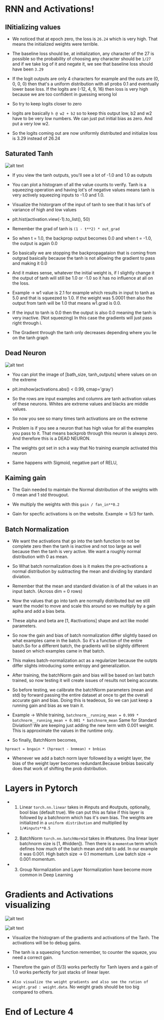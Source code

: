 # RNN and Activations!

## INitializing values

- We noticed that at epoch zero, the loss is `26.24` which is very high. That means the initialized weights were terrible.
- The baseline loss should be, at initialization, any character of the 27 is possible so the probability of choosing any character should be `1/27` and if we take log of it and negate it, we see that baseline loss should have been `3.29`

- If the logit outputs are only 4 characters for example and the outs are (0, 0, 0, 0) then that's a uniform distribution with all probs 0.1 and eventually lower base loss. If the logits are (-12, 4, 9, 16) then loss is very high because we are too confident in guessing wrong lol

- So try to keep logits closer to zero

- logits are basically `h @ w2 + b2` so to keep this output low, b2 and w2 have to be very low numbers. We can just put initial bias as zero. And put a very low w2.

- So the logits coming out are now uniformly distributed and initialize loss is 3.29 instead of 26.24

## Saturated Tanh

![alt text](../images/8947088d-fc9a-474b-96c6-9ef8508d9ad6.png)

- If you view the tanh outputs, you'll see a lot of -1.0 and 1.0 as outputs
- You can plot a histogram of all the value counts to verify. Tanh is a squeezing operation and having lot's of negative values means tanh is very actively squeezing inputs to -1.0 and 1.0.
- Visualize the historgram of the input of tanh to see that it has lot's of variance of high and low values

- plt.hist(activation.view(-1).to_list(), 50)

- Remember the grad of tanh is `(1 - t**2) * out_grad`

- So when t = 1.0, the backprop output becomes 0.0 and when t = -1.0, the output is again 0.0

- So basically we are stopping the backpropagataion that is coming from outgrad basically because the tanh is not allowing the gradient to pass and making it 0.0

- And it makes sense, whatever the initial weight is, if I slightly change it the output of tanh will still be 1.0 or -1.0 so it has no influence at all on the loss.

- Example -> w1 value is 2.1 for example which results in input to tanh as 5.0 and that is squeezed to 1.0. If the weight was 5.0001 then also the output from tanh will be 1.0 that means w1.grad is 0.0.

- If the input to tanh is 0.0 then the output is also 0.0 meaning the tanh is very inactive. (Not squeezing) In this case the gradients will just pass right through i.

- The Gradient through the tanh only decreases depending where you lie on the tanh graph

## Dead Neuron

![alt text](../images/b911fbb9-0db0-490c-8c41-b63f4a1000ca.png)

- You can plot the image of [bath_size, tanh_outputs] where values on on the extreme

- plt.imshow(activations.abs() < 0.99, cmap='gray')

- So the rows are input examples and columns are tanh activation values of these neurons. Whites are extreme values and blacks are middle values.

- So now you see so many times tanh activations are on the extreme

- Problem is if you see a neuron that has high value for all the examples you pass to it. That means backprob through this neuron is always zero. And therefore this is a DEAD NEURON.

- The weights got set in sch a way that No training example activated this neuron

- Same happens with Sigmoid, negative part of RELU, 

## Kaiming gain

- The Gain needed to maintain the Normal distribution of the weights with 0 mean and 1 std througout.

- We multiply the weights with this `gain / fan_in**0.2`

- Gain for specfic activations is on the website. Example -> 5/3 for tanh.

## Batch Normalization

- We want the activations that go into the tanh function to not be complete zero then the tanh is inactive and not too large as well because then the tanh is very active. We want a roughly normal distribution with 0 as mean.

- So What batch normalization does is it makes the pre-activations a normal distribution by subtracting the mean and dividing by standard diviation.

- Remember that the mean and standard diviation is of all the values in an input batch. (Across dim = 0 rows)

- Now the values that go into tanh are normally distributed but we still want the model to move and scale this around so we multiply by a gain aplha and add a bias beta.

- These alpha and beta are [1, #activations] shape and act like model parameters.

- So now the gain and bias of batch normalization differ slightly based on what examples came in the batch. So it's a function of the entire batch.So for a different batch, the gradients will be slightly different based on which examples came in that batch.

- This makes batch-normalization act as a regularizer because the outpts differ slights introducing some entropy and generalization.

- After training, the batchNorm gain and bias will be based on last batch trained, so now testing it will create issues of results not being accurate.

- So before testing, we calibrate the batchNorm parameters (mean and std) by forward passing the entire dataset at once to get the overall accurate gain and bias. Doing this is teadeous, So we can just keep a running gain and bias as we train it.

- Example -> While training, `batchnorm__running_mean = 0.999 * batchnorm__running_mean + 0.001 * batchnorm_mean`
Same for Standard Diviation!! We are keeping just adding the new term with 0.001 weight. This is approximate the values in the runtime only.

-  So finally, BatchNorm becomes,

`hpreact = bngain * (hpreact - bnmean) + bnbias`

- Whenever we add a batch norm layer followed by a weight layer, the bias of the weight layer becomes redundant.Because bnbias basically does that work of shifting the prob distribution.

# Layers in Pytorch

- 1) Linear `torch.nn.linear` takes in #inputs and #outputs, optionally, bool bias (default true). We can put this as false if this layer is followed by a batchnorm which has it's own bias. The weights are initialized in a `uniform distribution` and multiplied by `1/#inputs**0.5`

- 2) BatchNorm `torch.nn.batchNorm1d` takes in #features. (Ina linear layer batchnorm size is [1, #hidden]). Then there is a `momentum` term which defines how much of the batch mean and std to add. In our example it was 0.001. High batch size -> 0.1 momentum. Low batch size -> 0.001 momentum.

- 3) Group Normalization and Layer Normalization have become more common in Deep Learning

# Gradients and Activations visualizing

![alt text](../images/b8a15f8c-337d-4658-9172-9ad73b130c16.png)

![alt text](../images/338ee31f-e3c6-4626-ac0a-1b87adda1f9f.png)

- Visualize the histogram of the gradients and activations of the Tanh. The activations will be to debug gains.
- The tanh is a squeezing function remember, to counter the squeze, you need a correct gain.

- Therefore the gain of (5/3) works perfectly for Tanh layers and a gain of 1.0 works perfectly for just stacks of linear layer.

- `Also visualize the weight gradients and also see the ration of weight.grad : weight.data`. No weight grads should be too big compared to others.


# End of Lecture 4